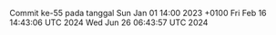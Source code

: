 Commit ke-55 pada tanggal Sun Jan 01 14:00 2023 +0100
Fri Feb 16 14:43:06 UTC 2024
Wed Jun 26 06:43:57 UTC 2024

